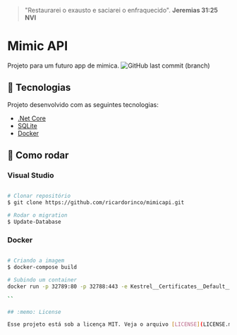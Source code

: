 > "Restaurarei o exausto e saciarei o enfraquecido". **Jeremias 31:25 NVI**

# Mimic API

Projeto para um futuro app de mimica.
![GitHub last commit (branch)](https://img.shields.io/github/last-commit/ricardorinco/mimicapi/master?label=LAST%20COMMIT%20&style=for-the-badge)

## :rocket: Tecnologias

Projeto desenvolvido com as seguintes tecnologias:
  
- [.Net Core](https://dotnet.microsoft.com/)
- [SQLite](https://www.sqlite.org/index.html)
- [Docker](https://www.docker.com/)

## :construction_worker: Como rodar

### Visual Studio  

``` bash

# Clonar repositório
$ git clone https://github.com/ricardorinco/mimicapi.git

# Rodar o migration
$ Update-Database

```

### Docker

``` bash

# Criando a imagem
$ docker-compose build

# Subindo um container
docker run -p 32789:80 -p 32788:443 -e Kestrel__Certificates__Default__Path=/app/Infrastructure/Certificate/certificate.pfx -e Kestrel__Certificates__Default__Password={PASSWORD} -e "ASPNETCORE_URLS=https://+;http://+" -v {CERTIFICATE PATH} mimicapi:latest

``

## :memo: License

Esse projeto está sob a licença MIT. Veja o arquivo [LICENSE](LICENSE.md) para mais detalhes.